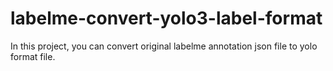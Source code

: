 # labelme-convert-yolo3-label-format
In this project, you can convert original labelme annotation json file to yolo format file.
